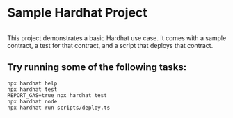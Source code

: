 # Sample Hardhat Project

<img src=""/>

This project demonstrates a basic Hardhat use case. It comes with a sample contract, a test for that contract, and a script that deploys that contract.

<h2>Try running some of the following tasks:</h2>

```shell
npx hardhat help
npx hardhat test
REPORT_GAS=true npx hardhat test
npx hardhat node
npx hardhat run scripts/deploy.ts
```
